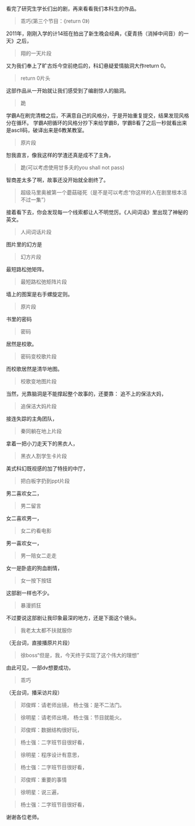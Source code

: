 看完了研究生学长们出的剧，再来看看我们本科生的作品。
> 乖巧(第三个节目：《return 0》)

2011年，刚刚入学的计14班在拍出了新生晚会经典，《夏青扬（消掉中间音）的一天》之后，
> 翔的一天片段

又为我们奉上了旷古烁今空前绝后的，科幻悬疑爱情脑洞大作return 0。
> return 0片头

这部作品从一开始就让我们感受到了编剧惊人的脑洞。
> 跪

学霸A在刷完清橙之后，不满意自己的风格分，于是开始重复提交，结果发现风格分在循环。
学霸A把循环的风格分抄下来给学霸B，学霸B看了之后一秒就看出来是ascII码，破译出来是6教某教室。
> 原片段

恕我直言，像我这样的学渣还真是成不了主角，
> 跪(可以考虑使用甘多夫的you shall not pass)

智商差太多了啊，故事还没开始就全剧终了。
> 超级马里奥被第一个蘑菇碰死（是不是可以考虑“你这样的人在剧里根本活不过一集”）

接着看下去，你会发现每一个线索都让人不明觉厉。《人间词话》里出现了神秘的英文。
> 人间词话片段

图片里的幻方是
> 幻方片段

最短路松弛矩阵。
> 最短路松弛矩阵片段

墙上的图案是右手螺旋定则。
> 原片段

书里的密码
> 密码

居然是校歌。
> 密码变校歌片段

而校歌居然是清华地图。
> 校歌变地图片段

当然，光靠脑洞是不能撑起整个故事的，还要靠：
追不上的保洁大妈，
> 追保洁大妈片段

接连失踪的主角团队，
> 秦同躺在地上片段

拿着一把小刀走天下的黑衣人，
> 黑衣人割学生卡片段

美式科幻既视感的加了特技的中厅，
> 把白板字扔到ppt片段

男二喜欢女二，
> 男二留言

女二喜欢男一，
> 女二约看电影

男一喜欢女一，
> 男一陪女二走走

女一是卧底的狗血剧情，
> 女一按下按钮

这部剧一样也不少。
> 暴漫抓狂

不过要说这部剧让我印象最深的地方，还是下面这个镜头。
> 我老太太都不扶就服你

（无台词，直接播原片片段）
> 徐boss“但是，我，今天终于实现了这个伟大的理想”

由此可见，一部dv想要成功，
> 乖巧

（无台词，播采访片段）
> 邓俊辉：请老师出镜， 杨士强：是不二法门。

> 徐明星：请老师出境， 杨士强：节目就能火。

> 邓俊辉：数据结构很好玩，

> 杨士强：二字班节目很好看，

> 徐明星：程序设计有意思，

> 杨士强：二字班节目很好看，

> 邓俊辉：重要的事情

> 徐明星：说三遍，

> 杨士强：二字班节目很好看，

谢谢各位老师。